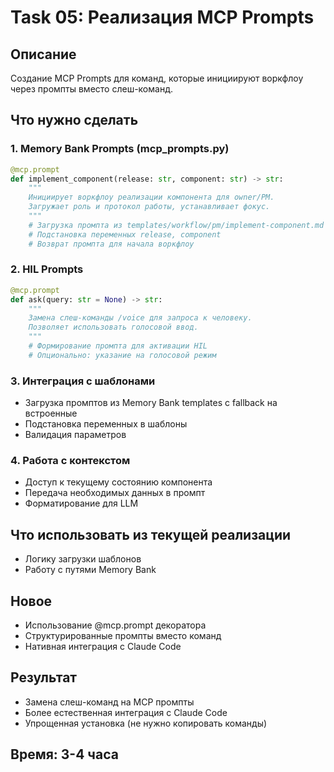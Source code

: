 # Task 05: Реализация MCP Prompts

## Описание
Создание MCP Prompts для команд, которые инициируют воркфлоу через промпты вместо слеш-команд.

## Что нужно сделать

### 1. Memory Bank Prompts (mcp_prompts.py)
```python
@mcp.prompt
def implement_component(release: str, component: str) -> str:
    """
    Инициирует воркфлоу реализации компонента для owner/PM.
    Загружает роль и протокол работы, устанавливает фокус.
    """
    # Загрузка промпта из templates/workflow/pm/implement-component.md
    # Подстановка переменных release, component
    # Возврат промпта для начала воркфлоу
```

### 2. HIL Prompts
```python
@mcp.prompt  
def ask(query: str = None) -> str:
    """
    Замена слеш-команды /voice для запроса к человеку.
    Позволяет использовать голосовой ввод.
    """
    # Формирование промпта для активации HIL
    # Опционально: указание на голосовой режим
```

### 3. Интеграция с шаблонами
- Загрузка промптов из Memory Bank templates с fallback на встроенные
- Подстановка переменных в шаблоны
- Валидация параметров

### 4. Работа с контекстом
- Доступ к текущему состоянию компонента
- Передача необходимых данных в промпт
- Форматирование для LLM

## Что использовать из текущей реализации
- Логику загрузки шаблонов
- Работу с путями Memory Bank

## Новое
- Использование @mcp.prompt декоратора
- Структурированные промпты вместо команд
- Нативная интеграция с Claude Code

## Результат
- Замена слеш-команд на MCP промпты
- Более естественная интеграция с Claude Code
- Упрощенная установка (не нужно копировать команды)

## Время: 3-4 часа